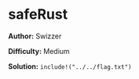 # safeRust

**Author:** Swizzer

**Difficulty:** Medium

**Solution:** `include!("../../flag.txt")`
